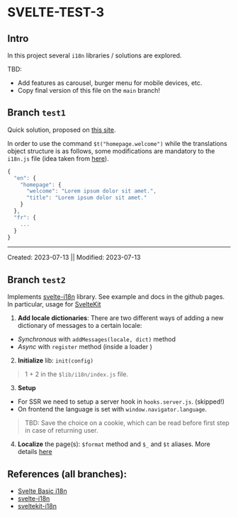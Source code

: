 # SVELTE-TEST-3

## Intro

In this project several `i18n` libraries / solutions are explored. 

TBD: 
- Add features as carousel, burger menu for mobile devices, etc.
- Copy final version of this file on the `main` branch!

## Branch `test1` 

Quick solution, proposed on [this site](https://svelte.dev/repl/de39de663ef2445b8fe17b79c500013b?version=4.0.5). 

In order to use the command `$t("homepage.welcome")` while the translations object structure is as follows, some modifications are mandatory to the `i18n.js` file (idea taken from [here](https://github.com/kaisermann/svelte-i18n/blob/main/src/shared/delve.ts)).
```js
{
  "en": {
    "homepage": {
      "welcome": "Lorem ipsum dolor sit amet.",
      "title": "Lorem ipsum dolor sit amet."
    }
  },
  "fr": {
    ...
  }
}
```
---
Created: 2023-07-13 || Modified: 2023-07-13

## Branch `test2`
Implements [svelte-i18n](https://www.npmjs.com/package/svelte-i18n) library. 
See example and docs in the github pages. In particular, usage for [SvelteKit](https://github.com/kaisermann/svelte-i18n/blob/46b025ceebeb9bd68df0a2f30cc3c0775049ed85/docs/Svelte-Kit.md)

1. **Add locale dictionaries**:  There are two different ways of adding a new dictionary of messages to a certain locale:
- *Synchronous* with `addMessages(locale, dict)` method
- *Async* with `register` method (inside a loader )

2. **Initialize** lib: `init(config)`

> 1 + 2 in the `$lib/i18n/index.js` file.

3. **Setup**
- For SSR we need to setup a server hook in `hooks.server.js`. (skipped!)
- On frontend the language is set with `window.navigator.language`. 

> TBD: Save the choice on a cookie, which can be read before first step in case of returning user.

4. **Localize** the page(s): `$format` method and `$_` and `$t` aliases. More details [here](https://github.com/kaisermann/svelte-i18n/blob/46b025ceebeb9bd68df0a2f30cc3c0775049ed85/docs/Formatting.md)


## References (all branches):

- [Svelte Basic i18n](https://svelte.dev/repl/de39de663ef2445b8fe17b79c500013b?version=4.0.5)
- [svelte-i18n](https://www.npmjs.com/package/svelte-i18n)
- [sveltekit-i18n](https://github.com/sveltekit-i18n/lib/tree/master)